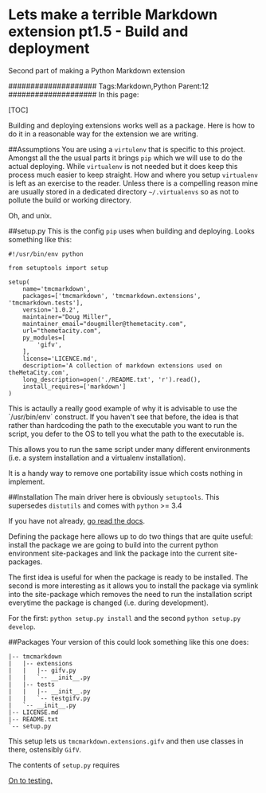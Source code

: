 # Lets make a terrible Markdown extension pt1.5 - Build and deployment

Second part of making a Python Markdown extension

####################
Tags:Markdown,Python
Parent:12
####################
In this page:

[TOC]

Building and deploying extensions works well as a package. Here is how to do it in a reasonable way for the extension we are writing.

##Assumptions
You are using a `virtulenv` that is specific to this project. Amongst all the the usual parts it brings `pip` which we will use to do the actual deploying. While `virtualenv` is not needed but it does keep this process much easier to keep straight. How and where you setup `virtualenv` is left as an exercise to the reader. Unless there is a compelling reason mine are usually stored in a dedicated directory `~/.virtualenvs` so as not to pollute the build or working directory.
 
Oh, and unix.
 
##setup.py
This is the config `pip` uses when building and deploying. Looks something like this:

~~~~{.python}
#!/usr/bin/env python

from setuptools import setup

setup(
    name='tmcmarkdown',
    packages=['tmcmarkdown', 'tmcmarkdown.extensions', 'tmcmarkdown.tests'],
    version='1.0.2',
    maintainer="Doug Miller",
    maintainer_email="dougmiller@themetacity.com",
    url="themetacity.com",
    py_modules=[
        'gifv',
    ],
    license='LICENCE.md',
    description='A collection of markdown extensions used on theMetaCity.com',
    long_description=open('./README.txt', 'r').read(),
    install_requires=['markdown']
)
~~~~

<aside>
This is actaully a really good example of why it is advisable to use the `/usr/bin/env` construct. If you haven't see that before, the idea is that rather than hardcoding the path to the executable you want to run the script, you defer to the OS to tell you what the path to the executable is.

This allows you to run the same script under many different environments (i.e. a system installation and a virtualenv installation).

It is a handy way to remove one portability issue which costs nothing in implement.
</aside>

##Installation
The main driver here is obviously `setuptools`. This supersedes `distutils` and comes with `python` >= 3.4

If you have not already, [go read the docs](https://packaging.python.org).

Defining the package here allows up to do two things that are quite useful: install the package we are going to build into the current python environment site-packages and link the package into the current site-packages.

The first idea is useful for when the package is ready to be installed. The second is more interesting as it allows you to install the package via symlink into the site-package which removes the need to run the installation script everytime the package is changed (i.e. during development).

For the first: `python setup.py install` and the second `python setup.py develop`.

##Packages
Your version of this could look something like this one does:

~~~
|-- tmcmarkdown
|   |-- extensions
|   |   |-- gifv.py
|   |   `-- __init__.py
|   |-- tests
|   |   |-- __init__.py
|   |   `-- testgifv.py
|   `-- __init__.py
|-- LICENSE.md
|-- README.txt
`-- setup.py
~~~

This setup lets us `tmcmarkdown.extensions.gifv` and then use classes in there, ostensibly `GifV`.

The contents of `setup.py` requires

[On to testing.](lets-make-a-terrible-markdown-extension-pt2-getting-testing)
